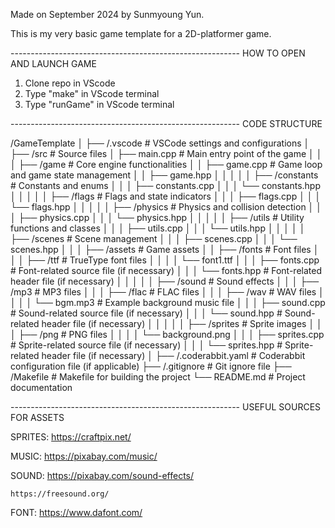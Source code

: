 Made on September 2024 by Sunmyoung Yun.

This is my very basic game template for a 2D-platformer game. 

--------------------------------------------------------- HOW TO OPEN AND LAUNCH GAME
1)  Clone repo in VScode
2)  Type "make" in VScode terminal
3)  Type "runGame" in VScode terminal

--------------------------------------------------------- CODE STRUCTURE

/GameTemplate │ ├── /.vscode # VSCode settings and configurations │ ├── /src # Source files │ ├── main.cpp # Main entry point of the game │ │ │ ├── /game # Core engine functionalities │ │ ├── game.cpp # Game loop and game state management │ │ ├── game.hpp │ │ │ │ │ ├── /constants # Constants and enums │ │ │ ├── constants.cpp │ │ │ └── constants.hpp │ │ │ │ │ ├── /flags # Flags and state indicators │ │ │ ├── flags.cpp │ │ │ └── flags.hpp │ │ │ │ │ ├── /physics # Physics and collision detection │ │ │ ├── physics.cpp │ │ │ └── physics.hpp │ │ │ │ │ ├── /utils # Utility functions and classes │ │ │ ├── utils.cpp │ │ │ └── utils.hpp │ │ │ │ │ ├── /scenes # Scene management │ │ │ ├── scenes.cpp │ │ │ └── scenes.hpp │ │ │ ├── /assets # Game assets │ │ ├── /fonts # Font files │ │ │ ├── /ttf # TrueType font files │ │ │ │ └── font1.ttf │ │ │ ├── fonts.cpp # Font-related source file (if necessary) │ │ │ └── fonts.hpp # Font-related header file (if necessary) │ │ │ │ │ ├── /sound # Sound effects │ │ │ ├── /mp3 # MP3 files │ │ │ ├── /flac # FLAC files │ │ │ ├── /wav # WAV files │ │ │ │ └── bgm.mp3 # Example background music file │ │ │ ├── sound.cpp # Sound-related source file (if necessary) │ │ │ └── sound.hpp # Sound-related header file (if necessary) │ │ │ │ │ ├── /sprites # Sprite images │ │ │ ├── /png # PNG files │ │ │ │ └── background.png │ │ │ ├── sprites.cpp # Sprite-related source file (if necessary) │ │ │ └── sprites.hpp # Sprite-related header file (if necessary) │ ├── /.coderabbit.yaml # Coderabbit configuration file (if applicable) ├── /.gitignore # Git ignore file ├── /Makefile # Makefile for building the project └── README.md # Project documentation

--------------------------------------------------------- USEFUL SOURCES FOR ASSETS

SPRITES:
    https://craftpix.net/


MUSIC:
    https://pixabay.com/music/


SOUND: 
    https://pixabay.com/sound-effects/


    https://freesound.org/

FONT:
    https://www.dafont.com/

